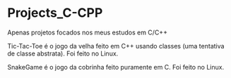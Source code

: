 # Projects_C-CPP

Apenas projetos focados nos meus estudos em C/C++

Tic-Tac-Toe é o jogo da velha feito em C++ usando classes (uma tentativa de classe abstrata). Foi feito no Linux.

SnakeGame é o jogo da cobrinha feito puramente em C. Foi feito no Linux.
